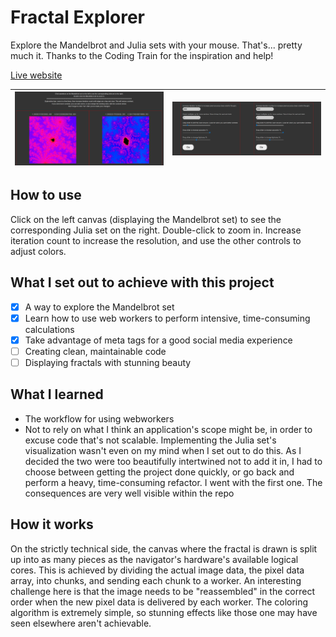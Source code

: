 # Fractal Explorer

Explore the Mandelbrot and Julia sets with your mouse. That's... pretty much it. Thanks to the Coding Train for the inspiration and help!

[Live website](https://amaralis.github.io/mandelbrot/)

| ![Fractals](screenshots/ss1.png) | ![Controls](screenshots/ss2.png) |
| --- | --- |

## How to use

Click on the left canvas (displaying the Mandelbrot set) to see the corresponding Julia set on the right. Double-click to zoom in.
Increase iteration count to increase the resolution, and use the other controls to adjust colors.

## What I set out to achieve with this project

- [X] A way to explore the Mandelbrot set
- [X] Learn how to use web workers to perform intensive, time-consuming calculations
- [X] Take advantage of meta tags for a good social media experience
- [ ] Creating clean, maintainable code
- [ ] Displaying fractals with stunning beauty

## What I learned

* The workflow for using webworkers
* Not to rely on what I think an application's scope might be, in order to excuse code that's not scalable. Implementing the Julia set's visualization wasn't even on my mind when I set out to do this. As I decided the two were too beautifully intertwined not to add it in, I had to choose between getting the project done quickly, or go back and perform a heavy, time-consuming refactor. I went with the first one. The consequences are very well visible within the repo

## How it works

On the strictly technical side, the canvas where the fractal is drawn is split up into as many pieces as the navigator's hardware's available logical cores. This is achieved by dividing the actual image data, the pixel data array, into chunks, and sending each chunk to a worker. An interesting challenge here is that the image needs to be "reassembled" in the correct order when the new pixel data is delivered by each worker.
The coloring algorithm is extremely simple, so stunning effects like those one may have seen elsewhere aren't achievable.
